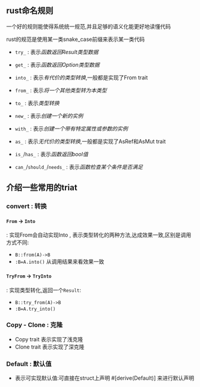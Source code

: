## rust命名规则
一个好的规则能使得系统统一规范,并且足够的语义化能更好地读懂代码

rust的规范是使用某一类snake_case前缀来表示某一类代码

+ `try_` : 表示*函数返回Result类型数据*

+ `get_` : 表示*函数返回Option类型数据*

+ `into_` : 表示*有代价的类型转换*,一般都是实现了From trait

+ `from_` : 表示*将一个其他类型转为本类型*

+ `to_` : 表示*类型转换*

+ `new_` : 表示*创建一个新的实例*

+ `with_` : 表示*创建一个带有特定属性或参数的实例*

+ `as_` : 表示*无代价的类型转换*,一般都是实现了AsRef和AsMut trait

+ `is_`/`has_` : 表示*函数返回bool值*

+ `can_`/`should_`/`needs_` : 表示*函数检查某个条件是否满足*


## 介绍一些常用的triat 

### convert : 转换
#### `From` -> `Into` 
: 实现From会自动实现Into , 表示类型转化的两种方法,达成效果一致,区别是调用方式不同:
+ `B::from(A)->B` 
+ `:B=A.into()`
从调用结果来看效果一致
#### `TryFrom` -> `TryInto`
: 实现类型转化,返回一个`Result`:
+ `B::try_from(A)->B`
+ `:B=A.try_into()`

### Copy - Clone : 克隆
+ Copy trait 表示实现了浅克隆 
+ Clone trait 表示实现了深克隆

### Default : 默认值
+ 表示可实现默认值:可直接在struct上声明 #[derive(Default)] 来进行默认声明